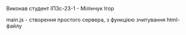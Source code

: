 Виконав студент ІПЗс-23-1 - Мілінчук Ігор

main.js - створення простого сервера, з функцією зчитування html-файлу

